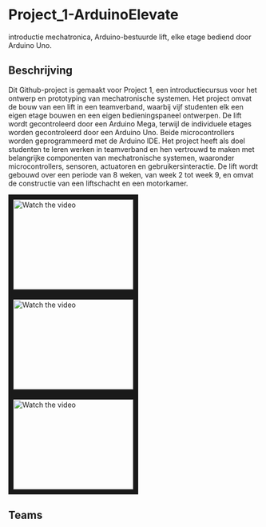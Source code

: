 # Project_1-ArduinoElevate
 introductie mechatronica, Arduino-bestuurde lift, elke etage bediend door Arduino Uno.

## Beschrijving 
Dit Github-project is gemaakt voor Project 1, een introductiecursus voor het ontwerp en prototyping van mechatronische systemen. Het project omvat de bouw van een lift in een teamverband, waarbij vijf studenten elk een eigen etage bouwen en een eigen bedieningspaneel ontwerpen. De lift wordt gecontroleerd door een Arduino Mega, terwijl de individuele etages worden gecontroleerd door een Arduino Uno. Beide microcontrollers worden geprogrammeerd met de Arduino IDE. Het project heeft als doel studenten te leren werken in teamverband en hen vertrouwd te maken met belangrijke componenten van mechatronische systemen, waaronder microcontrollers, sensoren, actuatoren en gebruikersinteractie. De lift wordt gebouwd over een periode van 8 weken, van week 2 tot week 9, en omvat de constructie van een liftschacht en een motorkamer.



<a href="https://youtu.be/g_EcDPiYx5Y" target="_blank">
  <img src="https://img.youtube.com/vi/g_EcDPiYx5Y/0.jpg" alt="Watch the video" width="240" height="180" border="10" />
</a>


<a href="https://youtu.be/SSYlpKRGl7E" target="_blank">
  <img src="https://img.youtube.com/vi/SSYlpKRGl7E/0.jpg" alt="Watch the video" width="240" height="180" border="10" />
</a>


<a href="https://youtu.be/QfNJNJd3xvQ" target="_blank">
  <img src="https://img.youtube.com/vi/QfNJNJd3xvQ/0.jpg" alt="Watch the video" width="240" height="180" border="10" />
</a>


## Teams 







